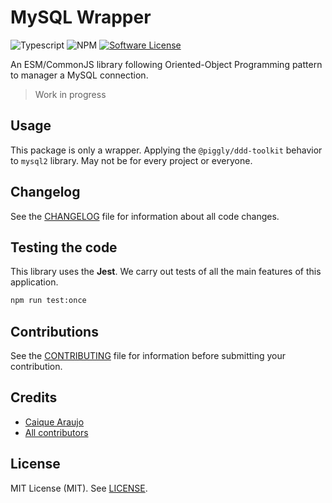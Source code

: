 # MySQL Wrapper

![Typescript](https://img.shields.io/badge/language-typescript-blue?style=for-the-badge) ![NPM](https://img.shields.io/npm/v/@piggly/mysql?style=for-the-badge) [![Software License](https://img.shields.io/badge/license-MIT-brightgreen.svg?style=for-the-badge)](LICENSE)

An ESM/CommonJS library following Oriented-Object Programming pattern to manager a MySQL connection.

> Work in progress

## Usage

This package is only a wrapper. Applying the `@piggly/ddd-toolkit` behavior to `mysql2` library. May not be for every project or everyone.

## Changelog

See the [CHANGELOG](CHANGELOG.md) file for information about all code changes.

## Testing the code

This library uses the **Jest**. We carry out tests of all the main features of this application.

```bash
npm run test:once
```

## Contributions

See the [CONTRIBUTING](CONTRIBUTING.md) file for information before submitting your contribution.

## Credits

- [Caique Araujo](https://github.com/caiquearaujo)
- [All contributors](../../contributors)

## License

MIT License (MIT). See [LICENSE](LICENSE).